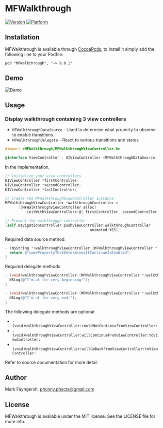 # MFWalkthrough

[![Version](http://cocoapod-badges.herokuapp.com/v/MFWalkthrough/badge.png)](http://cocoadocs.org/docsets/MFWalkthrough)
[![Platform](http://cocoapod-badges.herokuapp.com/p/MFWalkthrough/badge.png)](http://cocoadocs.org/docsets/MFWalkthrough)

## Installation

MFWalkthrough is available through [CocoaPods](http://cocoapods.org), to install
it simply add the following line to your Podfile:

    pod "MFWalkthrough", "~> 0.0.1"

## Demo

![Demo](https://dl.dropboxusercontent.com/u/1803181/MFWalkthroughDemoOptimized.gif)

## Usage

### Display walkthrough containing 3 view controllers

- `MFWalkthroughDataSource` - Used to determine what property to observe to enable transitions
- `MFWalkthroughDelegate` - React to various transitions and states

```objective-c
#import <MFWalkthrough/MFWalkthroughViewController.h>

@interface ViewController : UIViewController <MFWalkthroughDataSource, MFWalkthroughDelegate>
```

In the implementation,

```objective-c
// Initialize your view controllers
UIViewController *firstController;
UIViewController *secondController;
UIViewController *lastController;

// Create the MFWalkthroughViewController instance
MFWalkthroughViewController *walkthroughController =
      [[MFWalkthroughViewController alloc]
          initWithViewControllers:@[ firstController, secondController, lastController ]];

// Present the walkthrough controller
[self.navigationController pushViewController:walkthroughController
                                       animated:YES];
```

Required data source method:

```objective-c
- (NSString *)walkthroughViewController:(MFWalkthroughViewController *)walkthroughViewController enableContinuePropertyForViewController:(UIViewController *)viewController {
  return @"somePropertyThatDeterminesIfContinueIsEnabled";
}
```

Required delegate methods:

```objective-c
- (void)walkthroughViewController:(MFWalkthroughViewController *)walkthroughViewController willGoBackFromFirstViewController:(UIViewController *)firstViewController {
  NSLog(@"I'm at the very beginning!");
}

- (void)walkthroughViewController:(MFWalkthroughViewController *)walkthroughViewController willContinueFromLastViewController:(UIViewController *)lastViewController {
  NSLog(@"I'm at the very end!");
}
```

The following delegate methods are optional:

- `- (void)walkthroughViewController:couldNotContinueFromViewController:`
- `- (void)walkthroughViewController:willContinueFromViewController:toViewController:`
- `- (void)walkthroughViewController:willGoBackFromViewController:toViewController:`

Refer to source documentation for more detail

## Author

Mark Fayngersh, phunny.phacts@gmail.com

## License

MFWalkthrough is available under the MIT license. See the LICENSE file for more info.
